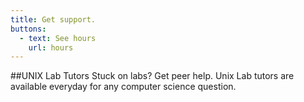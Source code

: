 ```yaml
---
title: Get support.
buttons:
  - text: See hours
    url: hours            
---
```

##UNIX Lab Tutors
Stuck on labs? Get <span>peer help</span>. Unix Lab tutors are available everyday for any computer science question.
